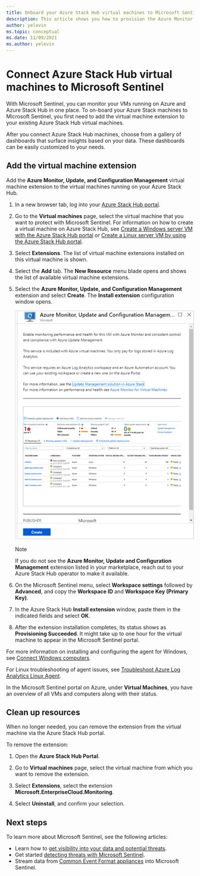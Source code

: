 ```yaml
---
title: Onboard your Azure Stack Hub virtual machines to Microsoft Sentinel | Microsoft Docs
description: This article shows you how to provision the Azure Monitor, Update, and Configuration Management virtual machine extension on Azure Stack Hub virtual machines and start monitoring them with Microsoft Sentinel.
author: yelevin
ms.topic: conceptual
ms.date: 11/09/2021
ms.author: yelevin
---
```


# Connect Azure Stack Hub virtual machines to Microsoft Sentinel

With Microsoft Sentinel, you can monitor your VMs running on Azure and Azure Stack Hub in one place. To on-board your Azure Stack machines to Microsoft Sentinel, you first need to add the virtual machine extension to your existing Azure Stack Hub virtual machines. 

After you connect Azure Stack Hub machines, choose from a gallery of dashboards that surface insights based on your data. These dashboards can be easily customized to your needs.

## Add the virtual machine extension 

Add the **Azure Monitor, Update, and Configuration Management** virtual machine extension to the virtual machines running on your Azure Stack Hub. 

1. In a new browser tab, log into your [Azure Stack Hub portal](/azure-stack/user/azure-stack-use-portal#access-the-portal).

1. Go to the **Virtual machines** page, select the virtual machine that you want to protect with Microsoft Sentinel. For information on how to create a virtual machine on Azure Stack Hub, see [Create a Windows server VM with the Azure Stack Hub portal](/azure-stack/user/azure-stack-quick-windows-portal) or [Create a Linux server VM by using the Azure Stack Hub portal](/azure-stack/user/azure-stack-quick-linux-portal).

1. Select **Extensions**. The list of virtual machine extensions installed on this virtual machine is shown.

1. Select the **Add** tab. The **New Resource** menu blade opens and shows the list of available virtual machine extensions. 

1. Select the **Azure Monitor, Update, and Configuration Management** extension and select **Create**. The **Install extension** configuration window opens.

   ![Azure Monitor, Update, and Configuration Management Settings](./media/connect-azure-stack/azure-monitor-extension-fix.png)  

   >[!NOTE]
   > If you do not see the **Azure Monitor, Update and Configuration Management** extension listed in your marketplace, reach out to your Azure Stack Hub operator to make it available.

1. On the Microsoft Sentinel menu, select **Workspace settings** followed by **Advanced**, and copy  the **Workspace ID** and **Workspace Key (Primary Key)**. 

1. In the Azure Stack Hub **Install extension** window, paste them in the indicated fields and select **OK**.

1. After the extension installation completes, its status shows as **Provisioning Succeeded**. It might take up to one hour for the virtual machine to appear in the Microsoft Sentinel portal.

For more information on installing and configuring the agent for Windows, see [Connect Windows computers](/azure/azure-monitor/agents/agent-windows#install-the-agent).

For Linux troubleshooting of agent issues, see [Troubleshoot Azure Log Analytics Linux Agent](/azure/azure-monitor/agents/agent-linux-troubleshoot).

In the Microsoft Sentinel portal on Azure, under **Virtual Machines**, you have an overview of all VMs and computers along with their status. 

## Clean up resources

When no longer needed, you can remove the extension from the virtual machine via the Azure Stack Hub portal.

To remove the extension:

1. Open the **Azure Stack Hub Portal**.

1. Go to **Virtual machines** page, select the virtual machine from which you want to remove the extension.

1. Select **Extensions**, select the extension **Microsoft.EnterpriseCloud.Monitoring**.

1. Select **Uninstall**, and confirm your selection.

## Next steps

To learn more about Microsoft Sentinel, see the following articles:

- Learn how to [get visibility into your data and potential threats](get-visibility.md).
- Get started [detecting threats with Microsoft Sentinel](detect-threats-built-in.md).
- Stream data from [Common Event Format appliances](connect-common-event-format.md) into Microsoft Sentinel.
